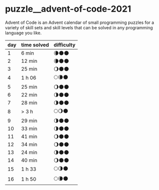 # puzzle__advent-of-code-2021
Advent of Code is an Advent calendar of small programming puzzles for a variety of skill sets and skill levels that can be solved in any programming language you like.


| day | time solved | difficulty |
| --- | ----------- | ---------- |
| 1   | 6 min       | 🌘🌑🌑        |
| 2   | 12 min      | 🌘🌑🌑        |
| 3   | 25 min      | 🌖🌑🌑        |
| 4   | 1 h 06      | 🌕🌘🌑        |
| 5   | 25 min      | 🌖🌑🌑        |
| 6   | 22 min      | 🌗🌑🌑        |
| 7   | 28 min      | 🌗🌑🌑        |
| 8   | > 3 h       | 🌕🌖🌑        |
| 9   | 29 min      | 🌗🌑🌑        |
| 10  | 33 min      | 🌗🌑🌑        |
| 11  | 41 min      | 🌖🌑🌑        |
| 12  | 34 min      | 🌖🌑🌑        |
| 13  | 24 min      | 🌗🌑🌑        |
| 14  | 40 min      | 🌖🌑🌑        |
| 15  | 1 h 33      | 🌕🌗🌑        |
| 16  | 1 h 50      | 🌕🌘🌑        |
